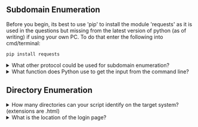 ## Subdomain Enumeration 

Before you begin, its best to use 'pip' to install the module 'requests' as it is used in the questions but missing from the latest version of python (as of writing) if using your own PC. To do that enter the following into cmd/terminal:
  <p></p>
  
``` pip install requests ```

<details>
<summary> What other protocol could be used for subdomain enumeration? </summary>
<p></p>
  
  Domain Name Servers can have public-facing subdomains that can prove useful. The website https://dnsdumpster.com/ is a perfect example of this. Using the tryhackme website as an example search, this website can provide a basic domain map exposing a few (but not for certain all) subdomains attached to this address.
  
  ![image](https://user-images.githubusercontent.com/66912443/185466583-f0b08983-eac9-4306-adb3-c99e343b5f95.png)

  
 ```Answer = dns ```
  
</details>

<details>
<summary> What function does Python use to get the input from the command line? </summary>
  <p></p>
  
  'sys.argv' contains the command-line arguments passed to the script.
  
 ``` Answer = sys.argv ```
  
</details>

## Directory Enumeration 

<details>
<summary> How many directories can your script identify on the target system? (extensions are .html) </summary>
  <p></p>
  When downloading the task file, you'll need to change it to 'wordlist.txt' rather than 'wordlist2.txt' or it will not work. Then after the code is copied and run in CMD you should see the following:
  <p></p>
  
![image](https://user-images.githubusercontent.com/66912443/185468543-e0e0615a-10e9-4176-969f-3e635b84a2bf.png)

  ``` Answer = 4 ```

</details>

<details>
<summary>What is the location of the login page?</summary>
  <p></p>
Either by trying all 4 directories, or from guessing by the name, you can work out that the domain /private/ holds the login page as seen below:
  <p></p>
  
  ![image](https://user-images.githubusercontent.com/66912443/185469387-1701301f-c321-4519-8310-f33f876f38a9.png)

  ``` Answer = private.html ```
  
</details>




